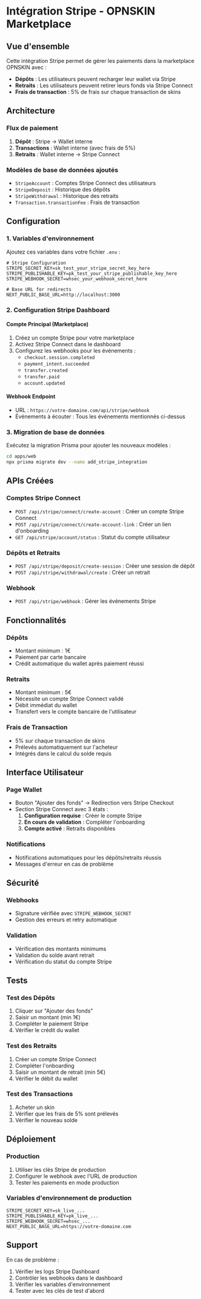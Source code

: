 # Intégration Stripe - OPNSKIN Marketplace

## Vue d'ensemble

Cette intégration Stripe permet de gérer les paiements dans la marketplace OPNSKIN avec :
- **Dépôts** : Les utilisateurs peuvent recharger leur wallet via Stripe
- **Retraits** : Les utilisateurs peuvent retirer leurs fonds via Stripe Connect
- **Frais de transaction** : 5% de frais sur chaque transaction de skins

## Architecture

### Flux de paiement
1. **Dépôt** : Stripe → Wallet interne
2. **Transactions** : Wallet interne (avec frais de 5%)
3. **Retraits** : Wallet interne → Stripe Connect

### Modèles de base de données ajoutés
- `StripeAccount` : Comptes Stripe Connect des utilisateurs
- `StripeDeposit` : Historique des dépôts
- `StripeWithdrawal` : Historique des retraits
- `Transaction.transactionFee` : Frais de transaction

## Configuration

### 1. Variables d'environnement

Ajoutez ces variables dans votre fichier `.env` :

```env
# Stripe Configuration
STRIPE_SECRET_KEY=sk_test_your_stripe_secret_key_here
STRIPE_PUBLISHABLE_KEY=pk_test_your_stripe_publishable_key_here
STRIPE_WEBHOOK_SECRET=whsec_your_webhook_secret_here

# Base URL for redirects
NEXT_PUBLIC_BASE_URL=http://localhost:3000
```

### 2. Configuration Stripe Dashboard

#### Compte Principal (Marketplace)
1. Créez un compte Stripe pour votre marketplace
2. Activez Stripe Connect dans le dashboard
3. Configurez les webhooks pour les événements :
   - `checkout.session.completed`
   - `payment_intent.succeeded`
   - `transfer.created`
   - `transfer.paid`
   - `account.updated`

#### Webhook Endpoint
- URL : `https://votre-domaine.com/api/stripe/webhook`
- Événements à écouter : Tous les événements mentionnés ci-dessus

### 3. Migration de base de données

Exécutez la migration Prisma pour ajouter les nouveaux modèles :

```bash
cd apps/web
npx prisma migrate dev --name add_stripe_integration
```

## APIs Créées

### Comptes Stripe Connect
- `POST /api/stripe/connect/create-account` : Créer un compte Stripe Connect
- `POST /api/stripe/connect/create-account-link` : Créer un lien d'onboarding
- `GET /api/stripe/account/status` : Statut du compte utilisateur

### Dépôts et Retraits
- `POST /api/stripe/deposit/create-session` : Créer une session de dépôt
- `POST /api/stripe/withdrawal/create` : Créer un retrait

### Webhook
- `POST /api/stripe/webhook` : Gérer les événements Stripe

## Fonctionnalités

### Dépôts
- Montant minimum : 1€
- Paiement par carte bancaire
- Crédit automatique du wallet après paiement réussi

### Retraits
- Montant minimum : 5€
- Nécessite un compte Stripe Connect validé
- Débit immédiat du wallet
- Transfert vers le compte bancaire de l'utilisateur

### Frais de Transaction
- 5% sur chaque transaction de skins
- Prélevés automatiquement sur l'acheteur
- Intégrés dans le calcul du solde requis

## Interface Utilisateur

### Page Wallet
- Bouton "Ajouter des fonds" → Redirection vers Stripe Checkout
- Section Stripe Connect avec 3 états :
  1. **Configuration requise** : Créer le compte Stripe
  2. **En cours de validation** : Compléter l'onboarding
  3. **Compte activé** : Retraits disponibles

### Notifications
- Notifications automatiques pour les dépôts/retraits réussis
- Messages d'erreur en cas de problème

## Sécurité

### Webhooks
- Signature vérifiée avec `STRIPE_WEBHOOK_SECRET`
- Gestion des erreurs et retry automatique

### Validation
- Vérification des montants minimums
- Validation du solde avant retrait
- Vérification du statut du compte Stripe

## Tests

### Test des Dépôts
1. Cliquer sur "Ajouter des fonds"
2. Saisir un montant (min 1€)
3. Compléter le paiement Stripe
4. Vérifier le crédit du wallet

### Test des Retraits
1. Créer un compte Stripe Connect
2. Compléter l'onboarding
3. Saisir un montant de retrait (min 5€)
4. Vérifier le débit du wallet

### Test des Transactions
1. Acheter un skin
2. Vérifier que les frais de 5% sont prélevés
3. Vérifier le nouveau solde

## Déploiement

### Production
1. Utiliser les clés Stripe de production
2. Configurer le webhook avec l'URL de production
3. Tester les paiements en mode production

### Variables d'environnement de production
```env
STRIPE_SECRET_KEY=sk_live_...
STRIPE_PUBLISHABLE_KEY=pk_live_...
STRIPE_WEBHOOK_SECRET=whsec_...
NEXT_PUBLIC_BASE_URL=https://votre-domaine.com
```

## Support

En cas de problème :
1. Vérifier les logs Stripe Dashboard
2. Contrôler les webhooks dans le dashboard
3. Vérifier les variables d'environnement
4. Tester avec les clés de test d'abord
